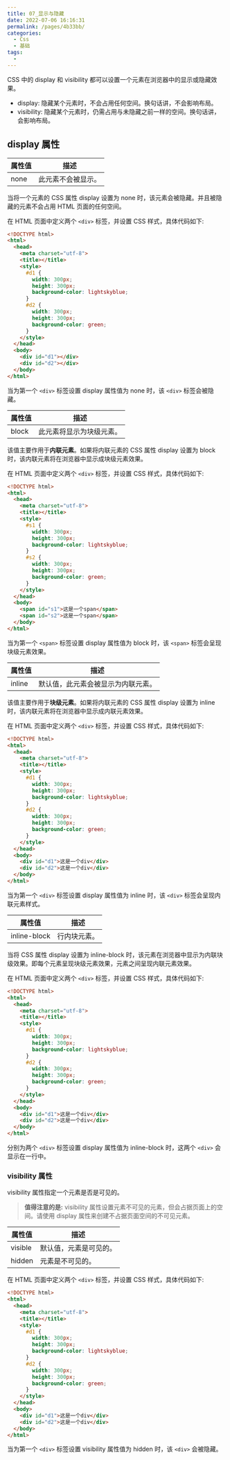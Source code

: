 ```yaml
---
title: 07_显示与隐藏
date: 2022-07-06 16:16:31
permalink: /pages/4b33bb/
categories:
  - Css
  - 基础
tags:
  - 
---
```

CSS 中的 display 和 visibility 都可以设置一个元素在浏览器中的显示或隐藏效果。

- display: 隐藏某个元素时，不会占用任何空间。换句话讲，不会影响布局。
- visibility: 隐藏某个元素时，仍需占用与未隐藏之前一样的空间。换句话讲，会影响布局。

## display 属性

| 属性值 | 描述 |
| --- | --- |
| none | 此元素不会被显示。|

当将一个元素的 CSS 属性 display 设置为 none 时，该元素会被隐藏。并且被隐藏的元素不会占用 HTML 页面的任何空间。

在 HTML 页面中定义两个 `<div>` 标签，并设置 CSS 样式，具体代码如下:

```html
<!DOCTYPE html>
<html>
  <head>
    <meta charset="utf-8">
    <title></title>
    <style>
      #d1 {
        width: 300px;
        height: 300px;
        background-color: lightskyblue;
      }
      #d2 {
        width: 300px;
        height: 300px;
        background-color: green;
      }
    </style>
  </head>
  <body>
    <div id="d1"></div>
    <div id="d2"></div>
  </body>
</html>
```

当为第一个 `<div>` 标签设置 display 属性值为 none 时，该 `<div>` 标签会被隐藏。

| 属性值 | 描述 |
| --- | --- |
| block | 此元素将显示为块级元素。|

该值主要作用于**内联元素**。如果将内联元素的 CSS 属性 display 设置为 block 时，该内联元素将在浏览器中显示成块级元素效果。

在 HTML 页面中定义两个 `<div>` 标签，并设置 CSS 样式，具体代码如下:

```html
<!DOCTYPE html>
<html>
  <head>
    <meta charset="utf-8">
    <title></title>
    <style>
      #s1 {
        width: 300px;
        height: 300px;
        background-color: lightskyblue;
      }
      #s2 {
        width: 300px;
        height: 300px;
        background-color: green;
      }
    </style>
  </head>
  <body>
    <span id="s1">这是一个span</span>
    <span id="s2">这是一个span</span>
  </body>
</html>
```

当为第一个 `<span>` 标签设置 display 属性值为 block 时，该 `<span>` 标签会呈现块级元素效果。

| 属性值 | 描述 |
| --- | --- |
| inline | 默认值，此元素会被显示为内联元素。|

该值主要作用于**块级元素**。如果将内联元素的 CSS 属性 display 设置为 inline 时，该内联元素将在浏览器中显示成内联元素效果。

在 HTML 页面中定义两个 `<div>` 标签，并设置 CSS 样式，具体代码如下:

```html
<!DOCTYPE html>
<html>
  <head>
    <meta charset="utf-8">
    <title></title>
    <style>
      #d1 {
        width: 300px;
        height: 300px;
        background-color: lightskyblue;
      }
      #d2 {
        width: 300px;
        height: 300px;
        background-color: green;
      }
    </style>
  </head>
  <body>
    <div id="d1">这是一个div</div>
    <div id="d2">这是一个div</div>
  </body>
</html>
```

当为第一个 `<div>` 标签设置 display 属性值为 inline 时，该 `<div>` 标签会呈现内联元素样式。

| 属性值 | 描述 |
| --- | --- |
| inline-block | 行内块元素。|

当将 CSS 属性 display 设置为 inline-block 时，该元素在浏览器中显示为内联块级效果。即每个元素呈现块级元素效果，元素之间呈现内联元素效果。

在 HTML 页面中定义两个 `<div>` 标签，并设置 CSS 样式，具体代码如下:

```html
<!DOCTYPE html>
<html>
  <head>
    <meta charset="utf-8">
    <title></title>
    <style>
      #d1 {
        width: 300px;
        height: 300px;
        background-color: lightskyblue;
      }
      #d2 {
        width: 300px;
        height: 300px;
        background-color: green;
      }
    </style>
  </head>
  <body>
    <div id="d1">这是一个div</div>
    <div id="d2">这是一个div</div>
  </body>
</html>
```

分别为两个 `<div>` 标签设置 display 属性值为 inline-block 时，这两个 `<div>` 会显示在一行中。

### visibility 属性

visibility 属性指定一个元素是否是可见的。

> **值得注意的是:** visibility 属性设置元素不可见的元素，但会占据页面上的空间。请使用 display 属性来创建不占据页面空间的不可见元素。

| 属性值 | 描述 |
| --- | --- |
| visible | 默认值，元素是可见的。|
| hidden | 元素是不可见的。|

在 HTML 页面中定义两个 `<div>` 标签，并设置 CSS 样式，具体代码如下:

```html
<!DOCTYPE html>
<html>
  <head>
    <meta charset="utf-8">
    <title></title>
    <style>
      #d1 {
        width: 300px;
        height: 300px;
        background-color: lightskyblue;
      }
      #d2 {
        width: 300px;
        height: 300px;
        background-color: green;
      }
    </style>
  </head>
  <body>
    <div id="d1">这是一个div</div>
    <div id="d2">这是一个div</div>
  </body>
</html>
```

当为第一个 `<div>` 标签设置 visibility 属性值为 hidden 时，该 `<div>` 会被隐藏。